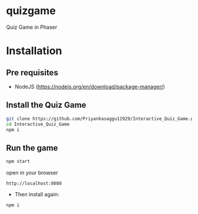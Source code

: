 # quizgame
Quiz Game in Phaser

# Installation
## Pre requisites
 * NodeJS (https://nodejs.org/en/download/package-manager/)
 

## Install the Quiz Game
```sh
git clone https://github.com/Priyankasaggu11929/Interactive_Quiz_Game.git
cd Interactive_Quiz_Game
npm i
```

## Run the game
```sh
npm start
```
open in your browser 
```
http://localhost:8080
```


* Then install again:
```sh
npm i
```
